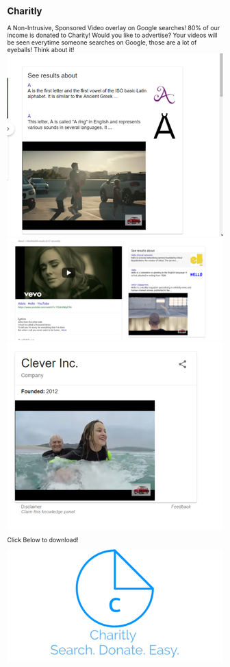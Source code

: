 ## Charitly

A Non-Intrusive, Sponsored Video overlay on Google searches! 80% of our income is donated to Charity!
Would you like to advertise? Your videos will be seen everytime someone searches on Google, those are a lot of eyeballs! Think about it!
![image1](knowledgepanela.PNG)
![image2](knowledgepanelhello.PNG)
![image3](knowledgepanelsclever.PNG)

Click Below to download!

![image](LogoMakr_5qLGHf.png)
